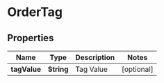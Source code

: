 
# OrderTag

## Properties
Name | Type | Description | Notes
------------ | ------------- | ------------- | -------------
**tagValue** | **String** | Tag Value |  [optional]



